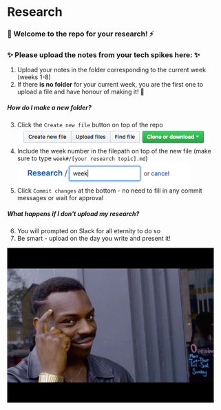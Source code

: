 # Research

### :wave: Welcome to the repo for your research! :zap:

### :sparkles: Please upload the notes from your tech spikes here: :sparkles:

1. Upload your notes in the folder corresponding to the current week (weeks 1-8)
2. If there **is no folder** for your current week, you are the first one to upload a file and have honour of making it! :tada:

##### How do I make a new folder?

3. Click the `Create new file` button on top of the repo
   ![create file button](https://github.com/fac-15/Research/blob/master/CreateNewFile_button.png)
4. Include the week number in the filepath on top of the new file (make sure to type `week#/[your research topic].md`)
   ![filepath](https://github.com/fac-15/Research/blob/master/Screen%20Shot%202018-10-30%20at%2019.43.53.png)
5. Click `Commit changes` at the bottom - no need to fill in any commit messages or wait for approval

##### What happens if I don't upload my research?

6. You will prompted on Slack for all eternity to do so
7. Be smart - upload on the day you write and present it!

![be smart](https://github.com/fac-15/Research/blob/master/memetastic.jpg)
